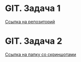 # GIT. Задача 1

[Ссылка на репозиторий](https://github.com/E-AK/git_tutorial)
# GIT. Задача 2

[Ссылка на папку со скриншотами](/task%202/)


